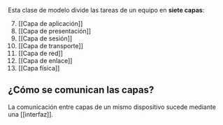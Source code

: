 Esta clase de modelo divide las tareas de un equipo en **siete capas**:

7. [[Capa de aplicación]]
6. [[Capa de presentación]]
5. [[Capa de sesión]]
4. [[Capa de transporte]]
3. [[Capa de red]]
2. [[Capa de enlace]]
1. [[Capa física]]

## ¿Cómo se comunican las capas?

La comunicación entre capas de un mismo dispositivo sucede mediante una [[interfaz]].